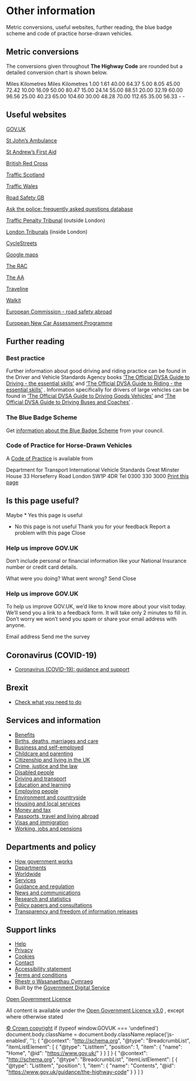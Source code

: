 
# Other information

Metric conversions, useful websites, further reading, the blue badge scheme and code of practice horse-drawn vehicles.

## Metric conversions

The conversions given throughout **The Highway Code** are rounded but a detailed conversion chart is shown below.

 Miles Kilometres Miles Kilometres 1.00 1.61 40.00 64.37 5.00 8.05 45.00 72.42 10.00 16.09 50.00 80.47 15.00 24.14 55.00 88.51 20.00 32.19 60.00 96.56 25.00 40.23 65.00 104.60 30.00 48.28 70.00 112.65 35.00 56.33 - - 
## Useful websites

[GOV.UK](http://www.gov.uk)

[St John’s Ambulance](http://www.sja.org.uk/sja/default.aspx)

[St Andrew’s First Aid](http://www.firstaid.org.uk/)

[British Red Cross](http://www.redcross.org.uk/)

[Traffic Scotland](http://trafficscotland.org/)

[Traffic Wales](http://www.traffic-wales.com)

[Road Safety GB](http://www.roadsafetygb.org.uk/)

[Ask the police: frequently asked questions database](https://www.askthe.police.uk/default.mth)

[Traffic Penalty Tribunal](http://www.trafficpenaltytribunal.gov.uk) (outside London)

[London Tribunals](https://www.londontribunals.gov.uk/) (inside London)

[CycleStreets](http://www.cyclestreets.net)

[Google maps](http://maps.google.co.uk)

[The RAC](http://www.rac.co.uk/route-planner)

[The AA](http://www.theaa.com/route-planner)

[Traveline](http://www.traveline.info)

[Walkit](http://www.walkit.com)

[European Commission - road safety abroad](http://ec.europa.eu/transport/road_safety/going_abroad/index_en.htm)

[European New Car Assessment Programme](http://www.euroncap.com/en)

## Further reading

### Best practice

Further information about good driving and riding practice can be found in the Driver and Vehicle Standards Agency books [‘The Official DVSA Guide to Driving - the essential skills’](http://www.safedrivingforlife.info/shop/product/official-dvsa-guide-driving-essential-skills-book) and [‘The Official DVSA Guide to Riding - the essential skills’](http://www.safedrivingforlife.info/shop/product/official-dvsa-guide-riding-essential-skills-book-book) . Information specifically for drivers of large vehicles can be found in [‘The Official DVSA Guide to Driving Goods Vehicles’](http://www.safedrivingforlife.info/shop/product/official-dvsa-guide-driving-goods-vehicles-book-book) and [‘The Official DVSA Guide to Driving Buses and Coaches’](http://www.safedrivingforlife.info/shop/product/official-dvsa-guide-driving-buses-and-coaches-book-book) .

### The Blue Badge Scheme

Get [information about the Blue Badge Scheme](https://www.gov.uk/blue-badge-scheme-information-council) from your council.

### Code of Practice for Horse-Drawn Vehicles

A [Code of Practice](https://www.gov.uk/government/publications/code-of-practice-for-horse-drawn-vehicles) is available from

Department for Transport International Vehicle Standards Great Minster House 33 Horseferry Road London SW1P 4DR Tel 0300 330 3000  [Print this page](other-information.md#) 
## Is this page useful?
 Maybe * Yes this page is useful
 * No this page is not useful
 Thank you for your feedback Report a problem with this page Close 
### Help us improve GOV.UK

Don’t include personal or financial information like your National Insurance number or credit card details.

 What were you doing? What went wrong? Send Close 
### Help us improve GOV.UK

To help us improve GOV.UK, we’d like to know more about your visit today. We’ll send you a link to a feedback form. It will take only 2 minutes to fill in. Don’t worry we won’t send you spam or share your email address with anyone.

 Email address Send me the survey 
## Coronavirus (COVID-19)
 * [Coronavirus (COVID-19): guidance and support](../../coronavirus.md)

## Brexit
 * [Check what you need to do](../../transition.md)

## Services and information
 * [Benefits](../../browse/benefits.md)
 * [Births, deaths, marriages and care](../../browse/births-deaths-marriages.md)
 * [Business and self-employed](../../browse/business.md)
 * [Childcare and parenting](../../browse/childcare-parenting.md)
 * [Citizenship and living in the UK](../../browse/citizenship.md)
 * [Crime, justice and the law](../../browse/justice.md)
 * [Disabled people](../../browse/disabilities.md)
 * [Driving and transport](../../browse/driving.md)
 * [Education and learning](../../browse/education.md)
 * [Employing people](../../browse/employing-people.md)
 * [Environment and countryside](../../browse/environment-countryside.md)
 * [Housing and local services](../../browse/housing-local-services.md)
 * [Money and tax](../../browse/tax.md)
 * [Passports, travel and living abroad](../../browse/abroad.md)
 * [Visas and immigration](../../browse/visas-immigration.md)
 * [Working, jobs and pensions](../../browse/working.md)

## Departments and policy
 * [How government works](../../government/how-government-works.md)
 * [Departments](../../government/organisations.md)
 * [Worldwide](https://www.gov.uk/world)
 * [Services](https://www.gov.uk/search/services)
 * [Guidance and regulation](https://www.gov.uk/search/guidance-and-regulation)
 * [News and communications](https://www.gov.uk/search/news-and-communications)
 * [Research and statistics](https://www.gov.uk/search/research-and-statistics)
 * [Policy papers and consultations](https://www.gov.uk/search/policy-papers-and-consultations)
 * [Transparency and freedom of information releases](https://www.gov.uk/search/transparency-and-freedom-of-information-releases)

## Support links
 * [Help](https://www.gov.uk/help)
 * [Privacy](https://www.gov.uk/help/privacy-notice)
 * [Cookies](../../help/cookies.md)
 * [Contact](https://www.gov.uk/contact)
 * [Accessibility statement](https://www.gov.uk/help/accessibility-statement)
 * [Terms and conditions](https://www.gov.uk/help/terms-conditions)
 * [Rhestr o Wasanaethau Cymraeg](https://www.gov.uk/cymraeg)
 * Built by the [Government Digital Service](https://www.gov.uk/government/organisations/government-digital-service)

[Open Government Licence](https://www.nationalarchives.gov.uk/doc/open-government-licence/version/3/)

All content is available under the [Open Government Licence v3.0](https://www.nationalarchives.gov.uk/doc/open-government-licence/version/3/) , except where otherwise stated

 [© Crown copyright](https://www.nationalarchives.gov.uk/information-management/re-using-public-sector-information/uk-government-licensing-framework/crown-copyright/)  if (typeof window.GOVUK === 'undefined') document.body.className = document.body.className.replace('js-enabled', '');  {
  "@context": "http://schema.org",
  "@type": "BreadcrumbList",
  "itemListElement": [
    {
      "@type": "ListItem",
      "position": 1,
      "item": {
        "name": "Home",
        "@id": "https://www.gov.uk/"
      }
    }
  ]
} {
  "@context": "http://schema.org",
  "@type": "BreadcrumbList",
  "itemListElement": [
    {
      "@type": "ListItem",
      "position": 1,
      "item": {
        "name": "Contents",
        "@id": "https://www.gov.uk/guidance/the-highway-code"
      }
    }
  ]
}

